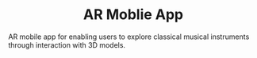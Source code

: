 <h1 align="center"> AR Moblie App </h1>
<p>
AR mobile app for enabling users to explore classical musical instruments through interaction with 3D models.
</p>
